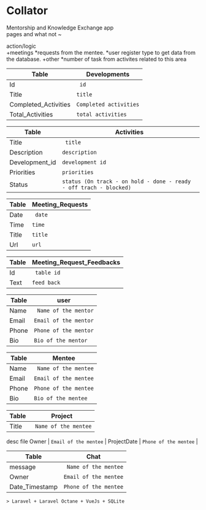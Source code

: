 # Collator
Mentorship and Knowledge Exchange app
<br>
pages and what not ~

action/logic<br>
+meetings 
*requests from the mentee.
*user register type to get data from the database.
+other
*number of task from activites related to this area

	
Table | Developments |
--- | --- |
Id | ` id` |
Title | `title` |
Completed_Activities | `Completed activities` |
Total_Activities | `total activities` |


Table | Activities |
--- | --- |
Title | ` title` |
Description | `description` |
Development_id | `development id` |
Priorities | `priorities` |
Status | `status (On track - on hold - done - ready - off trach - blocked)` |

Table | Meeting_Requests |
--- | --- |
Date | ` date` |
Time | `time` |
Title | `title` |
Url | `url` |
	
Table | Meeting_Request_Feedbacks |
--- | --- |
Id | ` table id` |
Text | `feed back` |


Table | user |
--- | --- |
Name | ` Name of the mentor` |
Email | `Email of the mentor` |
Phone | `Phone of the mentor` |
Bio | `Bio of the mentor` |

Table | Mentee |
--- | --- |
Name | ` Name of the mentee` |
Email | `Email of the mentee` |
Phone | `Phone of the mentee` |
Bio | `Bio of the mentee` |

Table | Project |
--- | --- |
Title| ` Name of the mentee` |
desc
file
Owner | `Email of the mentee` |
ProjectDate | `Phone of the mentee` |


Table | Chat |
--- | --- |
message| ` Name of the mentee` |
Owner | `Email of the mentee` |
Date_Timestamp  | `Phone of the mentee` |


```
> Laravel + Laravel Octane + VueJs + SQLite
```